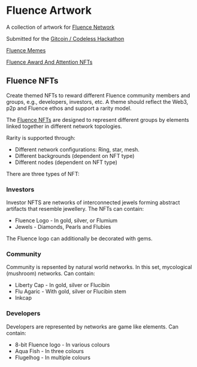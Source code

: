 # Fluence Artwork

A collection of artwork for [Fluence Network](https://fluence.network/)

Submitted for the [Gitcoin / Codeless Hackathon](https://gitcoin.co/hackathon/codeless)

[Fluence Memes](https://gitcoin.co/issue/fluencelabs/gitcoin-codeless-conduct-2022/2/100027779)

[Fluence Award And Attention NFTs](https://gitcoin.co/issue/fluencelabs/gitcoin-codeless-conduct-2022/1/100027778)

## Fluence NFTs

Create themed NFTs to reward different Fluence community members and groups, e.g., developers, investors, etc. A theme should reflect the Web3, p2p and Fluence ethos and support a rarity model.

The [Fluence NFTs]() are designed to represent different groups by elements linked together in different network topologies.

Rarity is supported through:

* Different network configurations: Ring, star, mesh.
* Different backgrounds (dependent on NFT type)
* Different nodes (dependent on NFT type)

There are three types of NFT:

### Investors

Investor NFTS are networks of interconnected jewels forming abstract artifacts that resemble jewellery. The NFTs can contain:

* Fluence Logo - In gold, silver, or Flumium
* Jewels - Diamonds, Pearls and Flubies

The Fluence logo can additionally be decorated with gems.

### Community

Community is repsented by natural world networks. In this set, mycological (mushroom) networks. Can contain:

* Liberty Cap - In gold, silver or Flucibin
* Flu Agaric - With gold, silver or Flucibin stem
* Inkcap

### Developers

Developers are represented by networks are game like elements. Can contain:

* 8-bit Fluence logo - In various colours
* Aqua Fish - In three colours
* Flugelhog - In multiple colours
